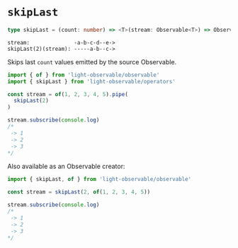 # `skipLast`
```typescript
type skipLast = (count: number) => <T>(stream: Observable<T>) => Observable<T>
```

```
stream:              -a-b-c-d--e->
skipLast(2)(stream): -----a-b--c->
```

Skips last `count` values emitted by the source Observable.

```typescript
import { of } from 'light-observable/observable'
import { skipLast } from 'light-observable/operators'

const stream = of(1, 2, 3, 4, 5).pipe(
  skipLast(2)
)

stream.subscribe(console.log)
/*
 -> 1
 -> 2
 -> 3
*/
```

Also available as an Observable creator:
```typescript
import { skipLast, of } from 'light-observable/observable'

const stream = skipLast(2, of(1, 2, 3, 4, 5))

stream.subscribe(console.log)
/*
 -> 1
 -> 2
 -> 3
*/
```